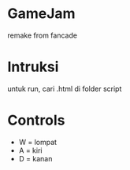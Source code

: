 # GameJam
remake from fancade

# Intruksi
untuk run, cari .html di folder script

# Controls
- W = lompat
- A = kiri
- D = kanan